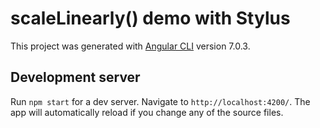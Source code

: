 # scaleLinearly() demo with Stylus

This project was generated with [Angular CLI](https://github.com/angular/angular-cli) version 7.0.3.

## Development server

Run `npm start` for a dev server. Navigate to `http://localhost:4200/`. The app will automatically reload if you change any of the source files.

